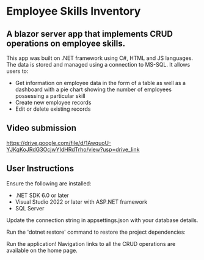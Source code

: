 # Employee Skills Inventory

## A blazor server app that implements CRUD operations on employee skills.

This app was built on .NET framework using C#, HTML and JS languages. The data is stored and managed using a connection to MS-SQL. It allows users to:
- Get information on employee data in the form of a table as well as a dashboard with a pie chart showing the number of employees possessing a particular skill
- Create new employee records
- Edit or delete existing records

## Video submission
https://drive.google.com/file/d/1AwquoU-YJKqKoJRdG3OcjwYIdHRdTrho/view?usp=drive_link

## User Instructions

Ensure the following are installed:

- .NET SDK 6.0 or later
- Visual Studio 2022 or later with ASP.NET framework
- SQL Server

Update the connection string in appsettings.json with your database details.

Run the 'dotnet restore' command to restore the project dependencies:

Run the application! Navigation links to all the CRUD operations are available on the home page.





